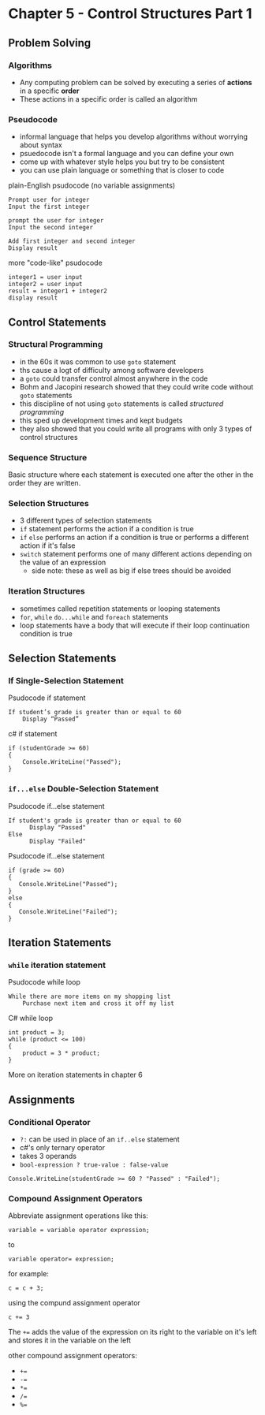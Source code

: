 # Chapter 5 - Control Structures Part 1 #

## Problem Solving ##

### Algorithms ###

* Any computing problem can be solved by executing a series of **actions** in a specific **order**
* These actions in a specific order is called an algorithm

### Pseudocode ###

* informal language that helps you develop algorithms without worrying about syntax
* psuedocode isn't a formal language and you can define your own
* come up with whatever style helps you but try to be consistent
* you can use plain language or something that is closer to code

plain-English psudocode (no variable assignments)

```[psuedocode]
Prompt user for integer
Input the first integer

prompt the user for integer
Input the second integer

Add first integer and second integer
Display result
```

more "code-like" psudocode

```[psudocode]
integer1 = user input
integer2 = user input
result = integer1 + integer2
display result
```

## Control Statements ##

### Structural Programming ###

* in the 60s it was common to use `goto` statement
* ths cause a logt of difficulty among software developers
* a `goto` could transfer control almost anywhere in the code
* Bohm and Jacopini research showed that they could write code without `goto` statements
* this discipline of not using `goto` statements is called *structured programming*
* this sped up development times and kept budgets
* they also showed that you could write all programs with only 3 types of control structures

### Sequence Structure ###

Basic structure where each statement is executed one after the other in the order they are written.

### Selection Structures ###

* 3 different types of selection statements
* `if` statement performs the action if a condition is true
* `if` `else` performs an action if a condition is true or performs a different action if it's false
* `switch` statement performs one of many different actions depending on the value of an expression 
  * side note: these as well as big if else trees should be avoided

### Iteration Structures ###

* sometimes called repetition statements or looping statements
* `for`, `while` `do...while` and `foreach` statements
* loop statements have a body that will execute if their loop continuation condition is true

## Selection Statements ##

### If Single-Selection Statement ###

Psudocode if statement

```[psudocode]
If student’s grade is greater than or equal to 60
    Display “Passed”
```

c# if statement

```[C#]
if (studentGrade >= 60)
{
    Console.WriteLine("Passed");
}
```

### `if...else` Double-Selection Statement ###

Psudocode if...else statement

```[psudocode]
If student's grade is greater than or equal to 60
      Display "Passed"
Else
      Display "Failed"
```

Psudocode if...else statement

```[C#]
if (grade >= 60)
{
   Console.WriteLine("Passed");
}
else
{
   Console.WriteLine("Failed");
}
```

## Iteration Statements ##

### `while` iteration statement ###

Psudocode while loop

```[psudocode]
While there are more items on my shopping list
    Purchase next item and cross it off my list
```

C# while loop

```[C#]
int product = 3;
while (product <= 100)
{
    product = 3 * product;
}
```

More on iteration statements in chapter 6

## Assignments ##

### Conditional Operator ###

* `?:` can be used in place of an `if..else` statement
* c#'s only ternary operator
* takes 3 operands
* `bool-expression ? true-value : false-value`

```[C#]
Console.WriteLine(studentGrade >= 60 ? "Passed" : "Failed");
```

### Compound Assignment Operators ###

Abbreviate assignment operations like this:

`variable = variable operator expression;`

to

`variable operator= expression;`

for example:

`c = c + 3;`

using the compund assignment operator

`c += 3`

The `+=` adds the value of the expression on its right to the variable on it's left and stores it in the variable on the left

other compound assignment operators:

* `+=`
* `-=`
* `*=`
* `/=`
* `%=`
